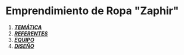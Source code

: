# Emprendimiento de Ropa "Zaphir"

1. [***TEMÁTICA***](./Documentos/Tematica.md "Archivo de Tematica")
2. [***REFERENTES***](./Documentos/Referentes.md "Archivo dee Referentes")
3. [***EQUIPO***](./Documentos/Equipo.md "Archivo dee Equipo")
4. [***DISEÑO***](./Documentos/dise%C3%B1os/Wireframes "Carpeta de Diseños")